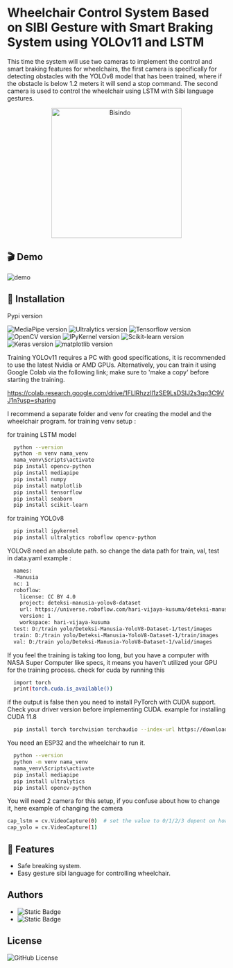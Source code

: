 
# Wheelchair Control System Based on SIBI Gesture with Smart Braking System using YOLOv11 and LSTM

This time the system will use two cameras to implement the control and smart braking features for wheelchairs, the first camera is specifically for detecting obstacles with the YOLOv8 model that has been trained, where if the obstacle is below 1.2 meters it will send a stop command. The second camera is used to control the wheelchair using LSTM with Sibi language gestures.

<p align="center">
  <img src="https://github.com/user-attachments/assets/5441117f-9c74-45e2-a3b8-1f6f32690baa" alt="Bisindo" width="300"  />
</p>

## 🎬 Demo

![demo](https://github.com/user-attachments/assets/6df1c74a-0625-4650-8092-10bbafc2a47d)


## 🔨 Installation

Pypi version

![MediaPipe version](https://img.shields.io/badge/MediaPipe-v0.10.14-blue)
![Ultralytics version](https://img.shields.io/badge/Ultralytics-v8.1.42-pink)
![Tensorflow version](https://img.shields.io/badge/Tensorflow-v2.10.1-orange)
![OpenCV version](https://img.shields.io/badge/OpenCV-v4.9.0.80-green)
![IPyKernel version](https://img.shields.io/badge/IPyKernel-v6.29.4-yellow)
![Scikit-learn version](https://img.shields.io/badge/scikitlearn-v1.5.1-black)
![Keras version](https://img.shields.io/badge/Keras-v3.5.0-purple)
![matplotlib version](https://img.shields.io/badge/matplotlib-v3.9.2-red)

Training YOLOv11 requires a PC with good specifications, it is recommended to use the latest Nvidia or AMD GPUs. Alternatively, you can train it using Google Colab via the following link; make sure to 'make a copy' before starting the training.

https://colab.research.google.com/drive/1FLlRhzzll1zSE9LsDSlJ2s3qq3C9VJ1n?usp=sharing

I recommend a separate folder and venv for creating the model and the wheelchair program. for training venv setup :

for training LSTM model
```bash
  python --version
  python -m venv nama_venv
  nama_venv\Scripts\activate
  pip install opencv-python
  pip install mediapipe
  pip install numpy
  pip install matplotlib
  pip install tensorflow
  pip install seaborn
  pip install scikit-learn
```
for training YOLOv8
```bash
  pip install ipykernel
  pip install ultralytics roboflow opencv-python
```

YOLOv8 need an absolute path. so change the data path for train, val, test in data.yaml example :

```bash
  names:
  -Manusia
  nc: 1
  roboflow:
    license: CC BY 4.0
    project: deteksi-manusia-yolov8-dataset
    url: https://universe.roboflow.com/hari-vijaya-kusuma/deteksi-manusia-yolov8-dataset/dataset/1
    version: 1
    workspace: hari-vijaya-kusuma
  test: D:/train yolo/Deteksi-Manusia-YoloV8-Dataset-1/test/images
  train: D:/train yolo/Deteksi-Manusia-YoloV8-Dataset-1/train/images
  val: D:/train yolo/Deteksi-Manusia-YoloV8-Dataset-1/valid/images
```

If you feel the training is taking too long, but you have a computer with NASA Super Computer like specs, it means you haven't utilized your GPU for the training process. check for cuda by running this

```bash
  import torch
  print(torch.cuda.is_available())
```

if the output is false then you need to install PyTorch with CUDA support. Check your driver version before implementing CUDA. example for installing CUDA 11.8

```bash
  pip install torch torchvision torchaudio --index-url https://download.pytorch.org/whl/cu118
```

You need an ESP32 and the wheelchair to run it.
```bash
  python --version
  python -m venv nama_venv
  nama_venv\Scripts\activate
  pip install mediapipe
  pip install ultralytics
  pip install opencv-python
```

You will need 2 camera for this setup, if you confuse about how to change it, here example of changing the camera
```bash
cap_lstm = cv.VideoCapture(0)  # set the value to 0/1/2/3 depent on how many camera you have
cap_yolo = cv.VideoCapture(1)
```
## 🍿 Features

- Safe breaking system.
- Easy gesture sibi language for controlling wheelchair.



## Authors

- <img alt="Static Badge" src="https://img.shields.io/badge/AgungHari-black?style=social&logo=github&link=https%3A%2F%2Fgithub.com%2FAgungHari">
- <img alt="Static Badge" src="https://img.shields.io/badge/Deva-black?style=social&logo=github">


## License

<img alt="GitHub License" src="https://img.shields.io/github/license/AgungHari/Smart-Wheelchair-Control-System-Based-on-SIBI-Gesture-and-Smart-Braking-System-using-YOLOv8-and-LSTM">



